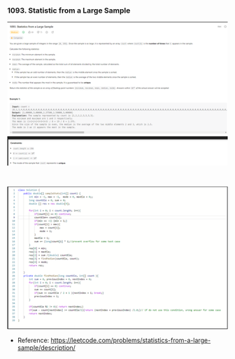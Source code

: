 ### 1093. Statistic from a Large Sample
![1093.Mean_Mode_Median_Min_Max_Description](/LeetCode/images/1093.Mean_Mode_Median_Min_Max_Description.png)
<p>&nbsp</p>   

![1093.Mean_Mode_Median_Min_Max_Solution](/LeetCode/images/1093.Mean_Mode_Median_Min_Max_Solution.png)   

* Reference: https://leetcode.com/problems/statistics-from-a-large-sample/description/
